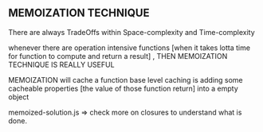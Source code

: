 ## MEMOIZATION TECHNIQUE

There are always TradeOffs within Space-complexity and Time-complexity

whenever there are operation intensive functions [when it takes lotta time for function to compute and return a result] , THEN MEMOIZATION TECHNIQUE IS REALLY USEFUL

MEMOIZATION will cache a function
base level caching is adding some cacheable properties [the value of those function return] into a empty object

memoized-solution.js => check more on closures to understand what is done.
